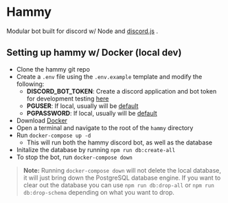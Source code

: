 Hammy
=========
Modular bot built for discord w/ Node and [discord.js](https://github.com/discordjs/discord.js) .

## Setting up hammy w/ Docker (local dev)

* Clone the hammy git repo
* Create a `.env` file using the `.env.example` template and modify the following:
  * **DISCORD_BOT_TOKEN**: Create a discord application and bot token for development testing [here](https://discordapp.com/developers/applications/)
  * **PGUSER**: If local, usually will be [default](https://chartio.com/resources/tutorials/how-to-set-the-default-user-password-in-postgresql/)
  * **PGPASSWORD**: If local, usually will be [default](https://chartio.com/resources/tutorials/how-to-set-the-default-user-password-in-postgresql/)
* Download [Docker](https://docs.docker.com/install/)
* Open a terminal and navigate to the root of the `hammy` directory
* Run `docker-compose up -d`
  * This will run both the hammy discord bot, as well as the database
* Initalize the database by running `npm run db:create-all`
* To stop the bot, run `docker-compose down`
> **Note:** Running `docker-compose down` will not delete the local database, it will just bring down the PostgreSQL database engine. If you want to clear out the database you can use `npm run db:drop-all` or `npm run db:drop-schema` depending on what you want to drop.

